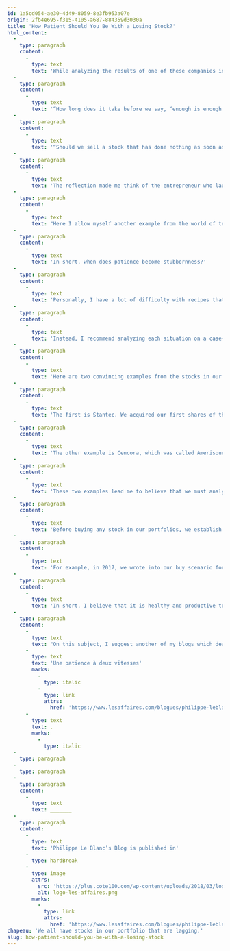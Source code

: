 ```yaml
---
id: 1a5cd054-ae30-4d49-8059-8e3fb953a07e
origin: 2fb4e695-f315-4105-a687-884359d3030a
title: 'How Patient Should You Be With a Losing Stock?'
html_content:
  -
    type: paragraph
    content:
      -
        type: text
        text: 'While analyzing the results of one of these companies in our portfolio, I asked myself these questions:'
  -
    type: paragraph
    content:
      -
        type: text
        text: '“How long does it take before we say, ‘enough is enough’ ”?'
  -
    type: paragraph
    content:
      -
        type: text
        text: '“Should we sell a stock that has done nothing as soon as we have owned it for two, three, five years?”'
  -
    type: paragraph
    content:
      -
        type: text
        text: 'The reflection made me think of the entrepreneur who launched his business and who is still having trouble making a profit after two, three, or even five years. When should he face the facts and give up before he is forced to do so?'
  -
    type: paragraph
    content:
      -
        type: text
        text: "Here I allow myself another example from the world of tennis. It is notoriously difficult to crack the world top\_100 in tennis. However, the majority of players who do not reach this level will have difficulty self-financing their career. When should a player whose ranking is near the top\_100 conclude that he has come to the end of his journey and that a career change is in order?"
  -
    type: paragraph
    content:
      -
        type: text
        text: 'In short, when does patience become stubbornness?'
  -
    type: paragraph
    content:
      -
        type: text
        text: 'Personally, I have a lot of difficulty with recipes that we apply without thinking, automatically. I know, for example, that many investors place stop-loss orders for the stocks they hold in their portfolio. Others will set themselves the goal of selling a stock that has done nothing for two or three years.'
  -
    type: paragraph
    content:
      -
        type: text
        text: 'Instead, I recommend analyzing each situation on a case-by-case basis.'
  -
    type: paragraph
    content:
      -
        type: text
        text: 'Here are two convincing examples from the stocks in our portfolios under management.'
  -
    type: paragraph
    content:
      -
        type: text
        text: 'The first is Stantec. We acquired our first shares of this Canadian engineering services company in early 2015 for approximately $32 per share. However, in October 2019, more than four and a half years later, the stock was only worth $28. A policy of selling a stock that did not deliver the goods after two or three years would undoubtedly have forced us to sell the stock. It would have been a costly mistake: from the end of 2019, the stock began a strong rise which took it to more than $110 today. Despite its very slow start out of the blocks, the stock has given us a compound annual return of nearly 14.7% since our initial purchase, without considering dividends received during the period.'
  -
    type: paragraph
    content:
      -
        type: text
        text: 'The other example is Cencora, which was called AmerisourceBergen when we initially purchased the stock in late 2017 for around $82. The company is a distributor of pharmaceutical and medical products in North America. As of early 2020, more than two years later, the stock was still worth around $82. Was this a good reason to sell it? Obviously, no: its price today is almost $238. Without considering dividends, the stock gave us a compound annual return of around 36%.'
  -
    type: paragraph
    content:
      -
        type: text
        text: 'These two examples lead me to believe that we must analyze each situation specifically, without applying a ready-made recipe.'
  -
    type: paragraph
    content:
      -
        type: text
        text: 'Before buying any stock in our portfolios, we establish a buy scenario of a few lines, which summarizes the most important factors underlying our decision to buy.'
  -
    type: paragraph
    content:
      -
        type: text
        text: 'For example, in 2017, we wrote into our buy scenario for AmerisourceBergen that we believed its stock valuation was depressed due to concerns that Amazon would become a strong competitor in medical distribution. We also concluded that the market for drugs and medical products would be difficult to sell directly to consumers. Had this scenario changed two years later, even if its stock was floundering? No. And the company’s profits continued to increase during the period.'
  -
    type: paragraph
    content:
      -
        type: text
        text: 'In short, I believe that it is healthy and productive to question one’s portfolio stocks regularly, especially those that have not delivered the expected goods. But selling automatically is a mistake that could prove costly. When a stock stalls on the stock market for a while, I recommend patience, as long as the reasons that motivated our initial purchase are valid.'
  -
    type: paragraph
    content:
      -
        type: text
        text: "On this subject, I suggest another of my blogs which deals with patience towards one’s stocks (in French only):\_"
      -
        type: text
        text: 'Une patience à deux vitesses'
        marks:
          -
            type: italic
          -
            type: link
            attrs:
              href: 'https://www.lesaffaires.com/blogues/philippe-leblanc/une-patience-a-deux-vitesses/612710'
      -
        type: text
        text: .
        marks:
          -
            type: italic
  -
    type: paragraph
  -
    type: paragraph
  -
    type: paragraph
    content:
      -
        type: text
        text: _______
  -
    type: paragraph
    content:
      -
        type: text
        text: 'Philippe Le Blanc’s Blog is published in'
      -
        type: hardBreak
      -
        type: image
        attrs:
          src: 'https://plus.cote100.com/wp-content/uploads/2018/03/logo-les-affaires.png'
          alt: logo-les-affaires.png
        marks:
          -
            type: link
            attrs:
              href: 'https://www.lesaffaires.com/blogues/philippe-leblanc/jusqu-a-quel-point-faut-il-etre-patient-avec-un-titre-perdant/649340'
chapeau: 'We all have stocks in our portfolio that are lagging.'
slug: how-patient-should-you-be-with-a-losing-stock
---
```


